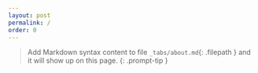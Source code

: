 ```yaml
---
layout: post
permalink: /
order: 0
---
```


> Add Markdown syntax content to file `_tabs/about.md`{: .filepath } and it will show up on this page.
{: .prompt-tip }
